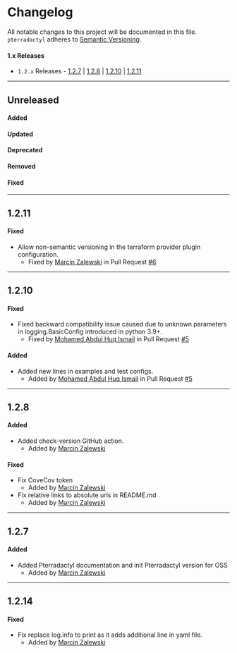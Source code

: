 # Changelog

All notable changes to this project will be documented in this file.
`pterradactyl` adheres to [Semantic Versioning](http://semver.org/).

#### 1.x Releases
- `1.2.x` Releases - [1.2.7](#127) | [1.2.8](#128) | [1.2.10](#1210) | [1.2.11](#1211) 

---
## Unreleased

#### Added

#### Updated

#### Deprecated

#### Removed

#### Fixed


---
## 1.2.11

#### Fixed
- Allow non-semantic versioning in the terraform provider plugin configuration.
  - Fixed by [Marcin Zalewski](https://github.com/marcinjzalewski) in Pull Request [#6](https://github.com/Nike-Inc/pterradactyl/pull/6)

---
## 1.2.10

#### Fixed
- Fixed backward compatibility issue caused due to unknown parameters in logging.BasicConfig introduced in python 3.9+.
  - Fixed by [Mohamed Abdul Huq Ismail](https://github.com/aisma7_nike) in Pull Request [#5](https://github.com/Nike-Inc/pterradactyl/pull/5)

#### Added
- Added new lines in examples and test configs.
  - Added by [Mohamed Abdul Huq Ismail](https://github.com/aisma7_nike) in Pull Request [#5](https://github.com/Nike-Inc/pterradactyl/pull/5)


---
## 1.2.8

#### Added
- Added check-version GitHub action.
  - Added by [Marcin Zalewski](https://github.com/marcinjzalewski)

#### Fixed
- Fix CoveCov token
  - Added by [Marcin Zalewski](https://github.com/marcinjzalewski)
- Fix relative links to absolute urls in README.md
  - Added by [Marcin Zalewski](https://github.com/marcinjzalewski)

---
## 1.2.7

#### Added
- Added Pterradactyl documentation and init Pterradactyl version for OSS
  - Added by [Marcin Zalewski](https://github.com/marcinjzalewski)

---

## 1.2.14
#### Fixed
- Fix replace log.info to print as it adds additional line in yaml file.
  - Added by [Marcin Zalewski](https://github.com/marcinjzalewski)